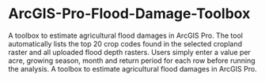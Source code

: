 # ArcGIS-Pro-Flood-Damage-Toolbox
A toolbox to estimate agricultural flood damages in ArcGIS Pro. The tool
automatically lists the top 20 crop codes found in the selected cropland
raster and all uploaded flood depth rasters. Users simply enter a value
per acre, growing season, month and return period for each row before
running the analysis.
A toolbox to estimate agricultural flood damages in ArcGIS Pro.
